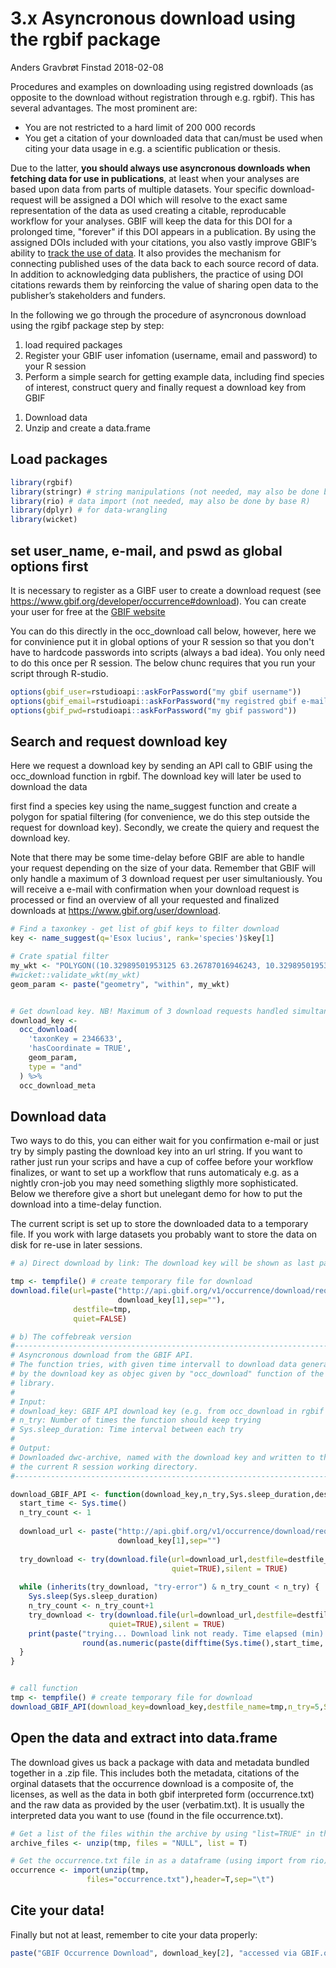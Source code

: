 3.x Asyncronous download using the rgbif package
================
Anders Gravbrøt Finstad
2018-02-08

Procedures and examples on downloading using registred downloads (as opposite to the download without registration through e.g. rgbif). This has several advantages. The most prominent are:

-   You are not restricted to a hard limit of 200 000 records
-   You get a citation of your downloaded data that can/must be used when citing your data usage in e.g. a scientific publication or thesis.

Due to the latter, **you should always use asyncronous downloads when fetching data for use in publications**, at least when your analyses are based upon data from parts of multiple datasets. Your specific download-request will be assigned a DOI which will resolve to the exact same representation of the data as used creating a citable, reproducable workflow for your analyses. GBIF will keep the data for this DOI for a prolonged time, "forever" if this DOI appears in a publication. By using the assigned DOIs included with your citations, you also vastly improve GBIF’s ability to [track the use of data](https://www.gbif.org/literature-tracking). It also provides the mechanism for connecting published uses of the data back to each source record of data. In addition to acknowledging data publishers, the practice of using DOI citations rewards them by reinforcing the value of sharing open data to the publisher’s stakeholders and funders.

In the following we go through the procedure of asyncronous download using the rgibf package step by step:

1.  load required packages
2.  Register your GBIF user infomation (username, email and password) to your R session
3.  Perform a simple search for getting example data, including find species of interest, construct query and finally request a download key from GBIF

<!-- -->

1.  Download data
2.  Unzip and create a data.frame

Load packages
-------------

``` r
library(rgbif)
library(stringr) # string manipulations (not needed, may also be done by base R)
library(rio) # data import (not needed, may also be done by base R)
library(dplyr) # for data-wrangling
library(wicket)
```

set user\_name, e-mail, and pswd as global options first
--------------------------------------------------------

It is necessary to register as a GIBF user to create a download request (see <https://www.gbif.org/developer/occurrence#download>). You can create your user for free at the [GBIF website](https://www.gbif.org)

You can do this directly in the occ\_download call below, however, here we for convinience put it in global options of your R session so that you don't have to hardcode passwords into scripts (always a bad idea). You only need to do this once per R session. The below chunc requires that you run your script through R-studio.

``` r
options(gbif_user=rstudioapi::askForPassword("my gbif username"))
options(gbif_email=rstudioapi::askForPassword("my registred gbif e-mail"))
options(gbif_pwd=rstudioapi::askForPassword("my gbif password"))
```

Search and request download key
-------------------------------

Here we request a download key by sending an API call to GBIF using the occ\_download function in rgbif. The download key will later be used to download the data

first find a species key using the name\_suggest function and create a polygon for spatial filtering (for convenience, we do this step outside the request for download key). Secondly, we create the quiery and request the download key.

Note that there may be some time-delay before GBIF are able to handle your request depending on the size of your data. Remember that GBIF will only handle a maximum of 3 download request per user simultaniously. You will receive a e-mail with confirmation when your download request is processed or find an overview of all your requested and finalized downloads at <https://www.gbif.org/user/download>.

``` r
# Find a taxonkey - get list of gbif keys to filter download
key <- name_suggest(q='Esox lucius', rank='species')$key[1] 

# Crate spatial filter
my_wkt <- "POLYGON((10.32989501953125 63.26787016946243, 10.32989501953125 63.455051146616825, 10.8819580078125 63.455051146616825, 10.8819580078125 63.26787016946243, 10.32989501953125 63.26787016946243))" 
#wicket::validate_wkt(my_wkt)
geom_param <- paste("geometry", "within", my_wkt)


# Get download key. NB! Maximum of 3 download requests handled simultaneously
download_key <- 
  occ_download(
    'taxonKey = 2346633',
    'hasCoordinate = TRUE',
    geom_param,
    type = "and"
  ) %>% 
  occ_download_meta
```

Download data
-------------

Two ways to do this, you can either wait for you confirmation e-mail or just try by simply pasting the download key into an url string. If you want to rather just run your scrips and have a cup of coffee before your workflow finalizes, or want to set up a workflow that runs automaticaly e.g. as a nightly cron-job you may need something sligthly more sophisticated. Below we therefore give a short but unelegant demo for how to put the download into a time-delay function.

The current script is set up to store the downloaded data to a temporary file. If you work with large datasets you probably want to store the data on disk for re-use in later sessions.

``` r
# a) Direct download by link: The download key will be shown as last part of the url e.g. https://www.gbif.org/occurrence/download/0003580-171002173027117

tmp <- tempfile() # create temporary file for download
download.file(url=paste("http://api.gbif.org/v1/occurrence/download/request/",
                        download_key[1],sep=""),
              destfile=tmp,
              quiet=FALSE)

# b) The coffebreak version
#------------------------------------------------------------------------------
# Asyncronous download from the GBIF API. 
# The function tries, with given time intervall to download data generated 
# by the download key as objec given by "occ_download" function of the "rgbif" 
# library. 
#
# Input:
# download_key: GBIF API download key (e.g. from occ_download in rgbif package)
# n_try: Number of times the function should keep trying
# Sys.sleep_duration: Time interval between each try
#
# Output: 
# Downloaded dwc-archive, named with the download key and written to the 
# the current R session working directory.
#------------------------------------------------------------------------------

download_GBIF_API <- function(download_key,n_try,Sys.sleep_duration,destfile_name){
  start_time <- Sys.time()
  n_try_count <- 1
  
  download_url <- paste("http://api.gbif.org/v1/occurrence/download/request/",
                        download_key[1],sep="")
  
  try_download <- try(download.file(url=download_url,destfile=destfile_name,
                                    quiet=TRUE),silent = TRUE)
  
  while (inherits(try_download, "try-error") & n_try_count < n_try) {   
    Sys.sleep(Sys.sleep_duration)
    n_try_count <- n_try_count+1
    try_download <- try(download.file(url=download_url,destfile=destfile_name,
                      quiet=TRUE),silent = TRUE)
    print(paste("trying... Download link not ready. Time elapsed (min):",
                round(as.numeric(paste(difftime(Sys.time(),start_time, units = "mins"))),2)))
  }
}


# call function
tmp <- tempfile() # create temporary file for download
download_GBIF_API(download_key=download_key,destfile_name=tmp,n_try=5,Sys.sleep_duration=30)
```

Open the data and extract into data.frame
-----------------------------------------

The download gives us back a package with data and metadata bundled together in a .zip file. This includes both the metadata, citations of the orginal datasets that the occurrence download is a composite of, the licenses, as well as the data in both gbif interpreted form (occurrence.txt) and the raw data as provided by the user (verbatim.txt). It is usually the interpreted data you want to use (found in the file occurrence.txt).

``` r
# Get a list of the files within the archive by using "list=TRUE" in the unzip function.
archive_files <- unzip(tmp, files = "NULL", list = T) 

# Get the occurrence.txt file in as a dataframe (using import from rio)
occurrence <- import(unzip(tmp,
                 files="occurrence.txt"),header=T,sep="\t")
```

Cite your data!
---------------

Finally but not at least, remember to cite your data properly:

``` r
paste("GBIF Occurrence Download", download_key[2], "accessed via GBIF.org on", Sys.Date())
```

